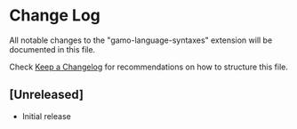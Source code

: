 # Change Log

All notable changes to the "gamo-language-syntaxes" extension will be documented in this file.

Check [Keep a Changelog](http://keepachangelog.com/) for recommendations on how to structure this file.

## [Unreleased]

- Initial release